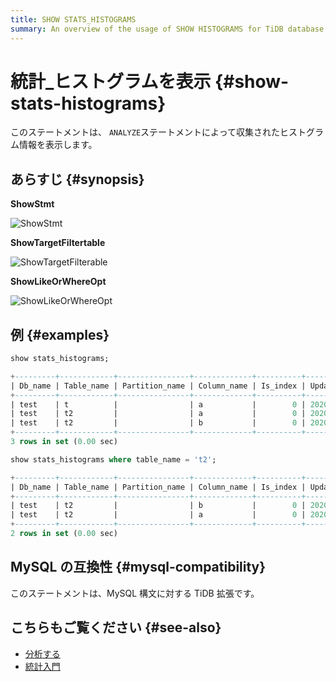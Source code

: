 ```yaml
---
title: SHOW STATS_HISTOGRAMS
summary: An overview of the usage of SHOW HISTOGRAMS for TiDB database.
---
```


# 統計_ヒストグラムを表示 {#show-stats-histograms}

このステートメントは、 `ANALYZE`ステートメントによって収集されたヒストグラム情報を表示します。

## あらすじ {#synopsis}

**ShowStmt**

![ShowStmt](https://docs-download.pingcap.com/media/images/docs/sqlgram/ShowStmt.png)

**ShowTargetFiltertable**

![ShowTargetFilterable](https://docs-download.pingcap.com/media/images/docs/sqlgram/ShowTargetFilterable.png)

**ShowLikeOrWhereOpt**

![ShowLikeOrWhereOpt](https://docs-download.pingcap.com/media/images/docs/sqlgram/ShowLikeOrWhereOpt.png)

## 例 {#examples}


```sql
show stats_histograms;
```

```sql
+---------+------------+----------------+-------------+----------+---------------------+----------------+------------+--------------+-------------+
| Db_name | Table_name | Partition_name | Column_name | Is_index | Update_time         | Distinct_count | Null_count | Avg_col_size | Correlation |
+---------+------------+----------------+-------------+----------+---------------------+----------------+------------+--------------+-------------+
| test    | t          |                | a           |        0 | 2020-05-25 19:20:00 |              7 |          0 |            1 |           1 |
| test    | t2         |                | a           |        0 | 2020-05-25 19:20:01 |              6 |          0 |            8 |           0 |
| test    | t2         |                | b           |        0 | 2020-05-25 19:20:01 |              6 |          0 |         1.67 |           1 |
+---------+------------+----------------+-------------+----------+---------------------+----------------+------------+--------------+-------------+
3 rows in set (0.00 sec)
```


```sql
show stats_histograms where table_name = 't2';
```

```sql
+---------+------------+----------------+-------------+----------+---------------------+----------------+------------+--------------+-------------+
| Db_name | Table_name | Partition_name | Column_name | Is_index | Update_time         | Distinct_count | Null_count | Avg_col_size | Correlation |
+---------+------------+----------------+-------------+----------+---------------------+----------------+------------+--------------+-------------+
| test    | t2         |                | b           |        0 | 2020-05-25 19:20:01 |              6 |          0 |         1.67 |           1 |
| test    | t2         |                | a           |        0 | 2020-05-25 19:20:01 |              6 |          0 |            8 |           0 |
+---------+------------+----------------+-------------+----------+---------------------+----------------+------------+--------------+-------------+
2 rows in set (0.00 sec)
```

## MySQL の互換性 {#mysql-compatibility}

このステートメントは、MySQL 構文に対する TiDB 拡張です。

## こちらもご覧ください {#see-also}

-   [分析する](/sql-statements/sql-statement-analyze-table.md)
-   [統計入門](/statistics.md)
